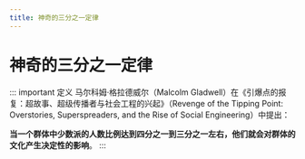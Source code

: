 ```yaml
---
title: 神奇的三分之一定律
---
```


# 神奇的三分之一定律

::: important 定义
马尔科姆·格拉德威尔（Malcolm Gladwell）在《引爆点的报复：超故事、超级传播者与社会工程的兴起》（Revenge of the Tipping Point: Overstories, Superspreaders, and the Rise of Social Engineering）中提出：

**当一个群体中少数派的人数比例达到四分之一到三分之一左右，他们就会对群体的文化产生决定性的影响**。
:::
